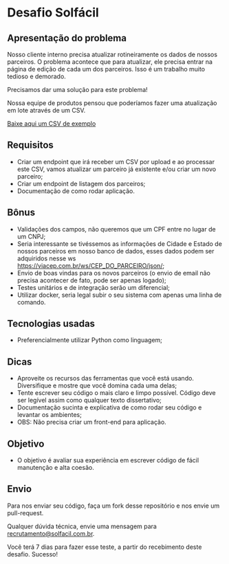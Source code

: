 # Desafio Solfácil

## Apresentação do problema

Nosso cliente interno precisa atualizar rotineiramente os dados de nossos parceiros. O problema acontece que para atualizar, ele precisa entrar na página de edição de cada um dos parceiros. Isso é um trabalho muito tedioso e demorado.

Precisamos dar uma solução para este problema!

Nossa equipe de produtos pensou que poderíamos fazer uma atualização em lote através de um CSV.

[Baixe aqui um CSV de exemplo](assets/exemplo.csv)

## Requisitos

- Criar um endpoint que irá receber um CSV por upload e ao processar este CSV, vamos atualizar um parceiro já existente e/ou criar um novo parceiro;
- Criar um endpoint de listagem dos parceiros;
- Documentação de como rodar aplicação.

## Bônus

- Validações dos campos, não queremos que um CPF entre no lugar de um CNPJ;
- Seria interessante se tivéssemos as informações de Cidade e Estado de nossos parceiros em nosso banco de dados, esses dados podem ser adquiridos nesse ws https://viacep.com.br/ws/CEP_DO_PARCEIRO/json/;
- Envio de boas vindas para os novos parceiros (o envio de email não precisa acontecer de fato, pode ser apenas logado);
- Testes unitários e de integração serão um diferencial;
- Utilizar docker, seria legal subir o seu sistema com apenas uma linha de comando.

## Tecnologias usadas

- Preferencialmente utilizar Python como linguagem;

## Dicas

- Aproveite os recursos das ferramentas que você está usando. Diversifique e mostre que você domina cada uma delas;
- Tente escrever seu código o mais claro e limpo possível. Código deve ser legível assim como qualquer texto dissertativo;
- Documentação sucinta e explicativa de como rodar seu código e levantar os ambientes;
- OBS: Não precisa criar um front-end para aplicação.

## Objetivo

- O objetivo é avaliar sua experiência em escrever código de fácil manutenção e alta coesão.

## Envio

Para nos enviar seu código, faça um fork desse repositório e nos envie um pull-request.


Qualquer dúvida técnica, envie uma mensagem para recrutamento@solfacil.com.br.

Você terá 7 dias para fazer esse teste, a partir do recebimento deste desafio. Sucesso!
